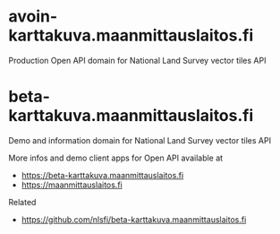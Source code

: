 # avoin-karttakuva.maanmittauslaitos.fi

Production Open API domain for National Land Survey vector tiles API

# beta-karttakuva.maanmittauslaitos.fi

Demo and information domain for National Land Survey vector tiles API

More infos and demo client apps for Open API available at 

- <https://beta-karttakuva.maanmittauslaitos.fi> 
- <https://maanmittauslaitos.fi>

Related

- <https://github.com/nlsfi/beta-karttakuva.maanmittauslaitos.fi>
